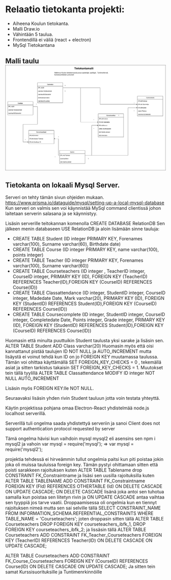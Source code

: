 # Relaatio tietokanta projekti:
- Aiheena Koulun tietokanta.
- Malli Draw.io
- Vähintään 5 taulua.
- Frontendillä ei väliä (react + electron)
- MySql Tietokantana

## Malli taulu ![image1](./Pictures/Relaatiotietokanta.drawio.png)

## Tietokanta on lokaali Mysql Server.
Serveri on tehty tämän sivun ohjeiden mukaan. https://www.prisma.io/dataguide/mysql/setting-up-a-local-mysql-database
Kun serveri on valmis sen voi käynnistää MySql command clientissä johon laitetaan serverin salasana ja se käynnistyy.

Lisäsin serverille teitokannan komenolla CREATE DATABASE RelationDB
Sen jälkeen menin databaseen USE RelationDB ja aloin lisämään sinne tauluja:

- CREATE TABLE Student (ID integer PRIMARY KEY, Forenames varchar(100), Surname varchar(60), Birthdate date)
- CREATE TABLE Course (ID integer PRIMARY KEY, name varchar(100), points integer)
- CREATE TABLE Teacher (ID integer PRIMARY KEY, Forenames varchar(100), Surname varchar(60))
- CREATE TABLE Courseteachers (ID integer , TeacherID integer, CourseID integer, PRIMARY KEY (ID), FOREIGN KEY (TeacherID) REFERENCES Teacher(ID),FOREIGN KEY (CourseID) REFERENCES Course(ID))
- CREATE TABLE Classattendance (ID integer, StudentID integer, CourseID integer, Madedate Date, Mark varchar(20),
PRIMARY KEY (ID), FOREIGN KEY (StudentID) REFERENCES Student(ID),FOREIGN KEY (CourseID) REFERENCES Course(ID)) 
- CREATE TABLE Coursecomplete (ID integer, StudentID integer, CourseID integer, Completedate Date, Points integer, Grade integer,
PRIMARY KEY (ID), FOREIGN KEY (StudentID) REFERENCES Student(ID),FOREIGN KEY (CourseID) REFERENCES Course(ID)) 

Huomasin että minulta puuttuikin Student taulusta yksi sarake ja lisäsin sen. ALTER TABLE Student ADD Class varchar(20)
Huomasin myös että oisi kannattanut pistää taulujen ID NOT NULL ja AUTO_INCREMENT mutta lisäystä ei voinut tehdä kun ID on jo FOREIGN KEY
muutamassa taulussa. Tämän voi ohittaa käyttämällä SET FOREIGN_KEY_CHECKS = 0 , tekemällä asiat ja sitten tarkistus takaisin SET FOREIGN_KEY_CHECKS = 1. Muutokset tein tällä tyylillä ALTER TABLE Classattendance MODIFY ID integer NOT NULL AUTO_INCREMENT

Lisäsin myös FOREIGN KEY:lle NOT NULL.

Seuraavaksi lisäsin yhden rivin Student tauluun jotta voin testata yhteyttä.

Käytin projektissa pohjana omaa Electron-React yhdistelmää node.js localhost serverillä.

Serverillä tuli ongelma saada yhdistettyä serveriin ja sanoi Client does not support authentication protocol requested by server

Tämä ongelma hävisi kun vaihdoin mysql mysql2 eli asensins sen npm i mysql2 ja vahoin 
var mysql = require('mysql'); => var mysql = require('mysql2');

projektia tehdessä ei hirveämmin tullut ongelmia paitsi kun piti poistaa jokin joka oli muissa tauluissa foreign key. Tämän pystyi ohittamaan sitten että poisti sarakkeen rajoituksen kuten ALTER TABLE Tablename
drop CONSTRAINT FK_Constraintname ja lisäsi sen uusilla rajoituksilla kuten ALTER TABLE TABLENAME
ADD CONSTRAINT  FK_Constraintname FOREIGN KEY (FId) REFERENCES OTHERTABLE (Id) ON DELETE CASCADE ON UPDATE CASCADE; ON DELETE CASCADE lisänä joka antoi sen tuhotua samalla kun poistaa sen 
liitetyn rivin ja ON UPDATE CASCADE antaa vaihtaa sen tyyppiä jos tarve vaatii. Droppaamisessa oli ongelmia kun en tiennyt rajoituksen nimeä mutta sen sai selville tällä SELECT CONSTRAINT_NAME
FROM INFORMATION_SCHEMA.REFERENTIAL_CONSTRAINTS WHERE TABLE_NAME = 'Courseteachers'; joten droppasin sitten tällä ALTER TABLE Courseteachers
DROP FOREIGN KEY courseteachers_ibfk_1, DROP FOREIGN KEY courseteachers_ibfk_2; ja lissäsin tällä ALTER TABLE Courseteachers ADD CONSTRAINT FK_Teacher_Courseteachers
FOREIGN KEY (TeacherID) REFERENCES Teacher(ID) ON DELETE CASCADE ON UPDATE CASCADE;

ALTER TABLE Courseteachers ADD CONSTRAINT FK_Course_Courseteachers FOREIGN KEY (CourseID) REFERENCES Course(ID) ON DELETE CASCADE ON UPDATE CASCADE; Ja sitten tein samat Kurssisuorituksille ja Tuntimenrkinnöille 